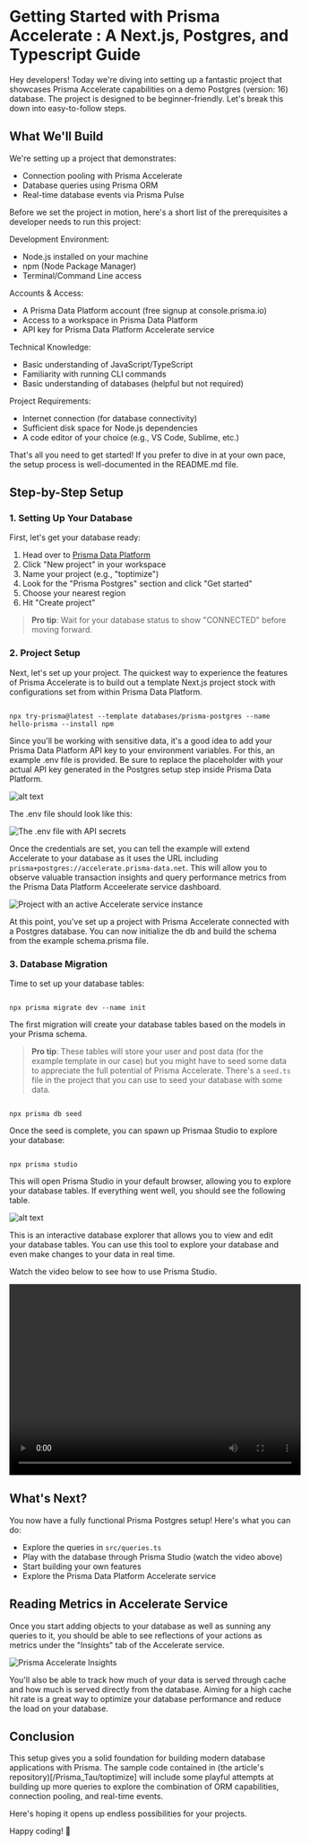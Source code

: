 # Getting Started with Prisma Accelerate : A Next.js, Postgres, and Typescript Guide

Hey developers! Today we're diving into setting up a fantastic project that showcases Prisma Accelerate capabilities on a demo Postgres (version: 16) database. The project is designed to be beginner-friendly. Let's break this down into easy-to-follow steps.

## What We'll Build

We're setting up a project that demonstrates:
* Connection pooling with Prisma Accelerate
* Database queries using Prisma ORM
* Real-time database events via Prisma Pulse

Before we set the project in motion, here's a short list of the prerequisites a developer needs to run this project:

Development Environment:
* Node.js installed on your machine
* npm (Node Package Manager)
* Terminal/Command Line access

Accounts & Access:
* A Prisma Data Platform account (free signup at console.prisma.io)
* Access to a workspace in Prisma Data Platform
* API key for Prisma Data Platform Accelerate service

Technical Knowledge:
* Basic understanding of JavaScript/TypeScript
* Familiarity with running CLI commands
* Basic understanding of databases (helpful but not required)

Project Requirements:
* Internet connection (for database connectivity)
* Sufficient disk space for Node.js dependencies
* A code editor of your choice (e.g., VS Code, Sublime, etc.)

That's all you need to get started! If you prefer to dive in at your own pace, the setup process is well-documented in the README.md file.

## Step-by-Step Setup

### 1. Setting Up Your Database

First, let's get your database ready:
1. Head over to [Prisma Data Platform](https://console.prisma.io/)
2. Click "New project" in your workspace
3. Name your project (e.g., "toptimize")
4. Look for the "Prisma Postgres" section and click "Get started"
5. Choose your nearest region
6. Hit "Create project"

> **Pro tip**: Wait for your database status to show "CONNECTED" before moving forward.



### 2. Project Setup

Next, let's set up your project. The quickest way to experience the features of Prisma Accelerate is to build out a template Next.js project stock with configurations set from within Prisma Data Platform.

<code>
npx try-prisma@latest --template databases/prisma-postgres --name hello-prisma --install npm
</code>

Since you'll be working with sensitive data, it's a good idea to add your Prisma Data Platform API key to your environment variables. For this, an example .env file is provided. Be sure to replace the placeholder with your actual API key generated in the Postgres setup step inside Prisma Data Platform.

![alt text](image.png)

The .env file should look like this:

![The .env file with API secrets](image-1.png)

Once the credentials are set, you can tell the example will extend Accelerate to your database as it uses the URL including <code>prisma+postgres://accelerate.prisma-data.net</code>. This will allow you to observe valuable transaction insights and query performance metrics from the Prisma Data Platform Acceelerate service dashboard.

![Project with an active Accelerate service instance](image-3.png)

At this point, you've set up a project with Prisma Accelerate connected with a Postgres database. You can now initialize the db and build the schema from the example schema.prisma file.


### 3. Database Migration

Time to set up your database tables:

<code>
npx prisma migrate dev --name init
</code>

The first migration will create your database tables based on the models in your Prisma schema. 
> **Pro tip**: These tables will store your user and post data (for the example template in our case) but you might have to seed some data to appreciate the full potential of Prisma Accelerate. There's a `seed.ts` file in the project that you can use to seed your database with some data.

<code>
npx prisma db seed
</code>

Once the seed is complete, you can spawn up Prismaa Studio to explore your database:

<code>
npx prisma studio
</code>

This will open Prisma Studio in your default browser, allowing you to explore your database tables. If everything went well, you should see the following table.

![alt text](image-2.png)

This is an interactive database explorer that allows you to view and edit your database tables. You can use this tool to explore your database and even make changes to your data in real time. 

Watch the video below to see how to use Prisma Studio.

<video src="studio.mov" width="520" height="340" controls></video>

## What's Next?

You now have a fully functional Prisma Postgres setup! Here's what you can do:
* Explore the queries in `src/queries.ts`
* Play with the database through Prisma Studio (watch the video above)
* Start building your own features
* Explore the Prisma Data Platform Accelerate service

## Reading Metrics in Accelerate Service
Once you start adding objects to your database as well as sunning any queries to it, you should be able to see reflections of your actions as metrics under the "Insights" tab of the Accelerate service.

![Prisma Accelerate Insights](image-4.png)

You'll also be able to track how much of your data is served through cache and how much is served directly from the database. Aiming for a high cache hit rate is a great way to optimize your database performance and reduce the load on your database.

## Conclusion

This setup gives you a solid foundation for building modern database applications with Prisma. The sample code contained in (the article's repository)[/Prisma_Tau/toptimize] will include some playful attempts at building up more queries to explore the combination of ORM capabilities, connection pooling, and real-time events. 

Here's hoping it opens up endless possibilities for your projects.

Happy coding! 🚀


